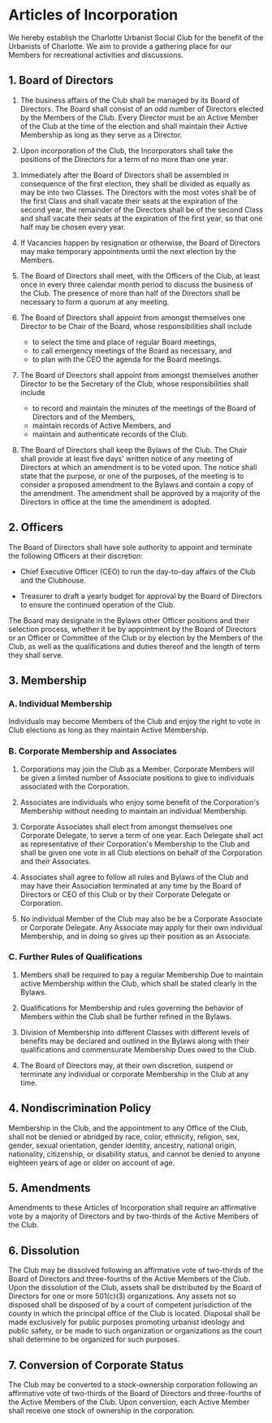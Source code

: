# Articles of Incorporation

We hereby establish the Charlotte Urbanist Social Club for the benefit of the Urbanists of Charlotte.
We aim to provide a gathering place for our Members
for recreational activities and discussions.

## 1. Board of Directors

1. The business affairs of the Club shall be managed by its Board of Directors.
The Board shall consist of an odd number of Directors elected by the Members of the Club.
Every Director must be an Active Member of the Club at the time of the election and shall maintain their Active Membership as long as they serve as a Director.

1. Upon incorporation of the Club, the Incorporators shall take the positions of the Directors for a term of no more than one year.

1. Immediately after the Board of Directors shall be assembled in consequence of the first election, they shall be divided as equally as may be into two Classes.
The Directors with the most votes shall be of the first Class and shall vacate their seats at the expiration of the second year,
the remainder of the Directors shall be of the second Class and shall vacate their seats at the expiration of the first year,
so that one half may be chosen every year.

1. If Vacancies happen by resignation or otherwise, the Board of Directors may make temporary appointments until the next election by the Members.

1. The Board of Directors shall meet, with the Officers of the Club, at least once in every three calendar month period to discuss the business of the Club.
The presence of more than half of the Directors shall be necessary to form a quorum at any meeting.

1. The Board of Directors shall appoint from amongst themselves one Director to be Chair of the Board, whose responsibilities shall include
    * to select the time and place of regular Board meetings,
    * to call emergency meetings of the Board as necessary,
      and
    * to plan with the CEO the agenda for the Board meetings.

1. The Board of Directors shall appoint from amongst themselves another Director to be the Secretary of the Club, whose responsibilities shall include
    * to record and maintain the minutes of the meetings of the Board of Directors and of the Members,
    * maintain records of Active Members,
      and
    * maintain and authenticate records of the Club.

1. The Board of Directors shall keep the Bylaws of the Club.
The Chair shall provide at least five days' written notice of any meeting of Directors at which an amendment is to be voted upon.
The notice shall state that the purpose, or one of the purposes, of the meeting is to consider a proposed amendment to the Bylaws and contain a copy of the amendment.
The amendment shall be approved by a majority of the Directors in office at the time the amendment is adopted.

## 2. Officers

The Board of Directors shall have sole authority to appoint and terminate the following Officers at their discretion:

* Chief Executive Officer (CEO) to run the day-to-day affairs of the Club and the Clubhouse.

* Treasurer to draft a yearly budget for approval by the Board of Directors to ensure the continued operation of the Club.

The Board may designate in the Bylaws other Officer positions and their selection process,
whether it be by appointment by the Board of Directors or an Officer or Committee of the Club or by election by the Members of the Club,
as well as the qualifications and duties thereof
and the length of term they shall serve.

## 3. Membership

### A. Individual Membership

Individuals may become Members of the Club and enjoy the right to vote in Club elections as long as they maintain Active Membership.

### B. Corporate Membership and Associates

1. Corporations may join the Club as a Member.
Corporate Members will be given a limited number of Associate positions to give to individuals associated with the Corporation.

1. Associates are individuals who enjoy some benefit of the Corporation's Membership without needing to maintain an individual Membership.

1. Corporate Associates shall elect from amongst themselves one Corporate Delegate, to serve a term of one year.
Each Delegate shall act as representative of their Corporation's Membership to the Club and shall be given one vote in all Club elections on behalf of the Corporation and their Associates.

1. Associates shall agree to follow all rules and Bylaws of the Club
and may have their Association terminated at any time
by the Board of Directors or CEO of this Club or by their Corporate Delegate or Corporation.

1. No individual Member of the Club may also be be a Corporate Associate or Corporate Delegate.
Any Associate may apply for their own individual Membership, and in doing so gives up their position as an Associate.

### C. Further Rules of Qualifications

1. Members shall be required to pay a regular Membership Due to maintain active Membership within the Club, which shall be stated clearly in the Bylaws.

1. Qualifications for Membership and rules governing the behavior of Members within the Club shall be further refined in the Bylaws.

1. Division of Membership into different Classes with different levels of benefits may be declared and outlined in the Bylaws along with their qualifications and commensurate Membership Dues owed to the Club.

1. The Board of Directors may, at their own discretion, suspend or terminate any individual or corporate Membership in the Club at any time.

## 4. Nondiscrimination Policy

Membership in the Club, and the appointment to any Office of the Club, shall not be denied or abridged by race, color, ethnicity, religion, sex, gender, sexual orientation, gender identity, ancestry, national origin, nationality, citizenship, or disability status, and cannot be denied to anyone eighteen years of age or older on account of age.

## 5. Amendments

Amendments to these Articles of Incorporation shall require an affirmative vote by a majority of Directors and by two-thirds of the Active Members of the Club.

## 6. Dissolution

The Club may be dissolved following an affirmative vote of two-thirds of the Board of Directors and three-fourths of the Active Members of the Club.
Upon the dissolution of the Club, assets shall be distributed by the Board of Directors for one or more 501(c)(3) organizations.
Any assets not so disposed shall be disposed of by a court of competent jurisdiction of the county in which the principal office of the Club is located.
Disposal shall be made exclusively for public purposes promoting urbanist ideology and public safety, or be made to such organization or organizations as the court shall determine to be organized for such purposes.

## 7. Conversion of Corporate Status

The Club may be converted to a stock-ownership corporation following an affirmative vote of two-thirds of the Board of Directors and three-fourths of the Active Members of the Club.
Upon conversion, each Active Member shall receive one stock of ownership in the corporation.
